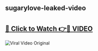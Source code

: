 ## sugarylove-leaked-video 

# <h2><a href="http://freeplayer.one?title=sugarylove-leaked-video&ref=21J">🔗 Click to Watch 👉🔴 VIDEO</a></h2>

<a href="http://freeplayer.one?title=sugarylove-leaked-video&ref=21J" rel="nofollow" data-target="animated-image.originalLink"><img src="https://i.ibb.co.com/xMMVF88/686577567.gif" alt="Viral Video Original" style="max-width: 100%; display: inline-block;" data-target="animated-image.originalImage"></a>


